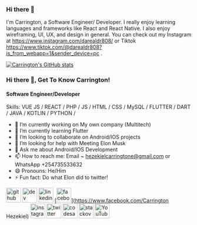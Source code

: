 ### Hi there 👋
I'm Carrington, a Software Engineer/ Developer. I really enjoy learning languages and frameworks like  React and React Native. I also enjoy wireframing, UI, UX, and design in general. You can check out my Instagram at https://www.instagram.com/darealdr808/ or Tiktok https://www.tiktok.com/@darealdr808?is_from_webapp=1&sender_device=pc .

[![Carrington's GitHub stats](https://github-readme-stats.vercel.app/api?username=carrin808)](https://github.com/carrin808/github-readme-stats)

### Hi there 👋, Get To Know Carrington!
#### Software Engineer/Developer




Skills: VUE JS / REACT / PHP / JS / HTML / CSS / MySQL / FLUTTER / DART / JAVA / KOTLIN / PYTHON /

- 🔭 I’m currently working on My own company (Multitech) 
- 🌱 I’m currently learning Flutter 
- 👯 I’m looking to collaborate on Android/IOS projects 
- 🤔 I’m looking for help with Meeting Elon Musk 
- 💬 Ask me about Android/IOS Development 
- 📫 How to reach me: Email ~ hezekielcarringtone@gmail.com or WhatsApp +254735533632 
- 😄 Pronouns: He/Him 
- ⚡ Fun fact: Do what Elon did to twitter!


[<img src='https://cdn.jsdelivr.net/npm/simple-icons@3.0.1/icons/github.svg' alt='github' height='40'>](https://github.com/carrin808)  [<img src='https://cdn.jsdelivr.net/npm/simple-icons@3.0.1/icons/dev-dot-to.svg' alt='dev' height='40'>](https://dev.to/https://dev.to/carrin808)  [<img src='https://cdn.jsdelivr.net/npm/simple-icons@3.0.1/icons/linkedin.svg' alt='linkedin' height='40'>](https://www.linkedin.com/in/https://www.linkedin.com/in/carrington-hezekiel-63a2aa212//)  [<img src='https://cdn.jsdelivr.net/npm/simple-icons@3.0.1/icons/facebook.svg' alt='facebook' height='40'>](https://www.facebook.com/Carrington Hezekiel)  [<img src='https://cdn.jsdelivr.net/npm/simple-icons@3.0.1/icons/instagram.svg' alt='instagram' height='40'>](https://www.instagram.com/https://www.instagram.com/darealdr808//)  [<img src='https://cdn.jsdelivr.net/npm/simple-icons@3.0.1/icons/twitter.svg' alt='twitter' height='40'>](https://twitter.com/darealdr808)  [<img src='https://cdn.jsdelivr.net/npm/simple-icons@3.0.1/icons/codesandbox.svg' alt='codesandbox' height='40'>](https://codesandbox.io/u/carrin808)  [<img src='https://cdn.jsdelivr.net/npm/simple-icons@3.0.1/icons/stackoverflow.svg' alt='stackoverflow' height='40'>](https://stackoverflow.com/users/https://stackoverflow.com/users/17203737/carrington-hezekiel)  [<img src='https://cdn.jsdelivr.net/npm/simple-icons@3.0.1/icons/youtube.svg' alt='YouTube' height='40'>](https://www.youtube.com/channel/https://www.youtube.com/channel/UCkynPafo-jjBsXXFMA643xA)  


